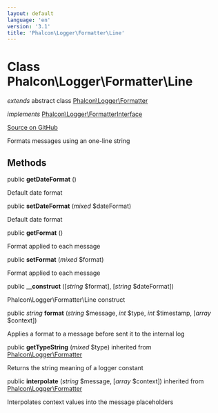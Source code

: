 ```yaml
---
layout: default
language: 'en'
version: '3.1'
title: 'Phalcon\Logger\Formatter\Line'
---
```

# Class **Phalcon\Logger\Formatter\Line**

*extends* abstract class [Phalcon\Logger\Formatter](/3.1/en/api/Phalcon_Logger_Formatter)

*implements* [Phalcon\Logger\FormatterInterface](/3.1/en/api/Phalcon_Logger_FormatterInterface)

<a href="https://github.com/phalcon/cphalcon/tree/v3.1.0/phalcon/logger/formatter/line.zep" class="btn btn-default btn-sm">Source on GitHub</a>

Formats messages using an one-line string


## Methods
public  **getDateFormat** ()

Default date format



public  **setDateFormat** (*mixed* $dateFormat)

Default date format



public  **getFormat** ()

Format applied to each message



public  **setFormat** (*mixed* $format)

Format applied to each message



public  **__construct** ([*string* $format], [*string* $dateFormat])

Phalcon\Logger\Formatter\Line construct



public *string* **format** (*string* $message, *int* $type, *int* $timestamp, [*array* $context])

Applies a format to a message before sent it to the internal log



public  **getTypeString** (*mixed* $type) inherited from [Phalcon\Logger\Formatter](/3.1/en/api/Phalcon_Logger_Formatter)

Returns the string meaning of a logger constant



public  **interpolate** (*string* $message, [*array* $context]) inherited from [Phalcon\Logger\Formatter](/3.1/en/api/Phalcon_Logger_Formatter)

Interpolates context values into the message placeholders



